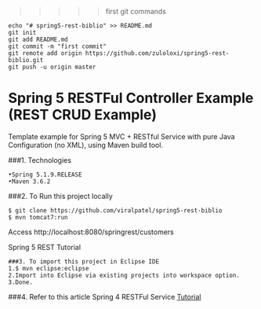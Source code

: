 >>>>>first git commands
```
echo "# spring5-rest-biblio" >> README.md
git init
git add README.md
git commit -m "first commit"
git remote add origin https://github.com/zuloloxi/spring5-rest-biblio.git
git push -u origin master
```

# Spring 5 RESTFul Controller Example (REST CRUD Example)

Template example for Spring 5 MVC + RESTful Service with pure Java Configuration (no XML), using Maven build tool.

###1. Technologies
```
•Spring 5.1.9.RELEASE
•Maven 3.6.2
```

###2. To Run this project locally
```
$ git clone https://github.com/viralpatel/spring5-rest-biblio
$ mvn tomcat7:run
```

Access http://localhost:8080/springrest/customers

Spring 5 REST Tutorial
```
###3. To import this project in Eclipse IDE
1.$ mvn eclipse:eclipse
2.Import into Eclipse via existing projects into workspace option.
3.Done.
```
###4. Refer to this article Spring 4 RESTFul Service [Tutorial](http://viralpatel.net/blogs/spring-4-mvc-rest-example-json/)
```
